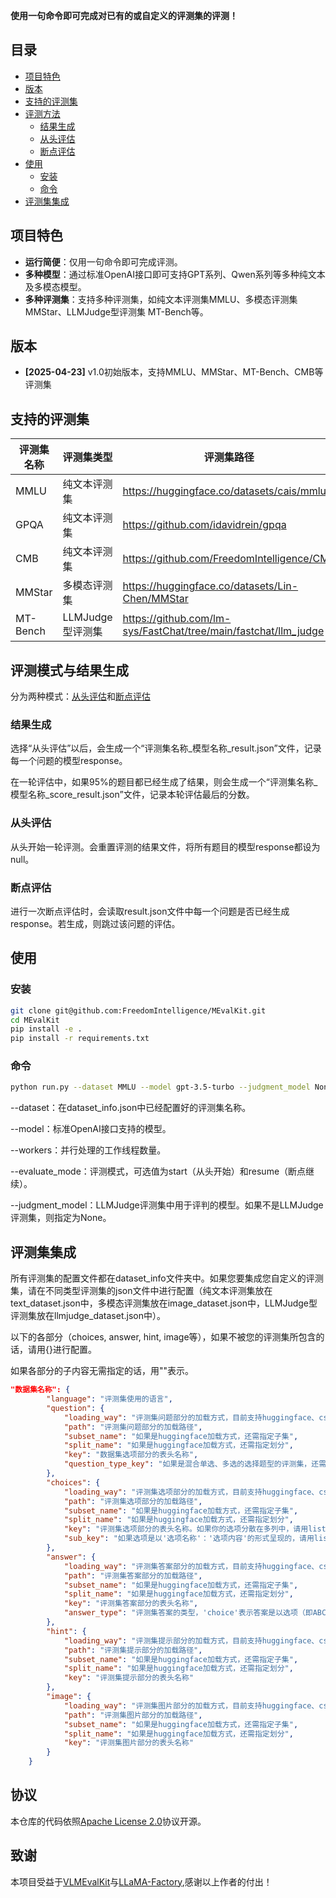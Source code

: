 **使用一句命令即可完成对已有的或自定义的评测集的评测！**

## 目录

- [项目特色](#项目特色)
- [版本](#版本)
- [支持的评测集](#支持的评测集)
- [评测方法](#评测方法)
    - [结果生成](#结果生成)
    - [从头评估](#从头评估)
    - [断点评估](#断点评估)
- [使用](#使用)
    - [安装](#安装)
    - [命令](#命令)
- [评测集集成](#评测集集成)

## 项目特色

- **运行简便**：仅用一句命令即可完成评测。
- **多种模型**：通过标准OpenAI接口即可支持GPT系列、Qwen系列等多种纯文本及多模态模型。
- **多种评测集**：支持多种评测集，如纯文本评测集MMLU、多模态评测集MMStar、LLMJudge型评测集
MT-Bench等。

## 版本

- **[2025-04-23]** v1.0初始版本，支持MMLU、MMStar、MT-Bench、CMB等评测集

## 支持的评测集
| 评测集名称       | 评测集类型         | 评测集路径           |
| --------------- | ----------------- | ----------------- |
| MMLU            | 纯文本评测集       | https://huggingface.co/datasets/cais/mmlu |
| GPQA            | 纯文本评测集       | https://github.com/idavidrein/gpqa                                         |
| CMB             | 纯文本评测集       | https://github.com/FreedomIntelligence/CMB                                         |
| MMStar          | 多模态评测集       | https://huggingface.co/datasets/Lin-Chen/MMStar |
| MT-Bench        | LLMJudge型评测集   | https://github.com/lm-sys/FastChat/tree/main/fastchat/llm_judge                                         |

## 评测模式与结果生成

分为两种模式：[从头评估](#从头评估)和[断点评估](#断点评估)

### 结果生成

选择“从头评估”以后，会生成一个“评测集名称_模型名称_result.json”文件，记录每一个问题的模型response。

在一轮评估中，如果95%的题目都已经生成了结果，则会生成一个“评测集名称_模型名称_score_result.json”文件，记录本轮评估最后的分数。

### 从头评估

从头开始一轮评测。会重置评测的结果文件，将所有题目的模型response都设为null。

### 断点评估

进行一次断点评估时，会读取result.json文件中每一个问题是否已经生成response。若生成，则跳过该问题的评估。

## 使用

### 安装

```bash
git clone git@github.com:FreedomIntelligence/MEvalKit.git
cd MEvalKit
pip install -e .
pip install -r requirements.txt
```

### 命令

```bash
python run.py --dataset MMLU --model gpt-3.5-turbo --judgment_model None --workers 64 --evaluate_mode start
```
--dataset：在dataset_info.json中已经配置好的评测集名称。

--model：标准OpenAI接口支持的模型。

--workers：并行处理的工作线程数量。

--evaluate_mode：评测模式，可选值为start（从头开始）和resume（断点继续）。

--judgment_model：LLMJudge评测集中用于评判的模型。如果不是LLMJudge评测集，则指定为None。

## 评测集集成

所有评测集的配置文件都在dataset_info文件夹中。如果您要集成您自定义的评测集，请在不同类型评测集的json文件中进行配置（纯文本评测集放在text_dataset.json中，多模态评测集放在image_dataset.json中，LLMJudge型评测集放在llmjudge_dataset.json中）。

以下的各部分（choices, answer, hint, image等），如果不被您的评测集所包含的话，请用{}进行配置。

如果各部分的子内容无需指定的话，用""表示。

```json
"数据集名称": {
        "language": "评测集使用的语言",
        "question": {
            "loading_way": "评测集问题部分的加载方式，目前支持huggingface、csv、json",
            "path": "评测集问题部分的加载路径",
            "subset_name": "如果是huggingface加载方式，还需指定子集",
            "split_name": "如果是huggingface加载方式，还需指定划分",
            "key": "数据集选项部分的表头名称",
            "question_type_key": "如果是混合单选、多选的选择题型的评测集，还需指定评测集问题类型的表头名称"
        },
        "choices": {
            "loading_way": "评测集选项部分的加载方式，目前支持huggingface、csv、json",
            "path": "评测集选项部分的加载路径",
            "subset_name": "如果是huggingface加载方式，还需指定子集",
            "split_name": "如果是huggingface加载方式，还需指定划分",
            "key": "评测集选项部分的表头名称。如果你的选项分散在多列中，请用list的形式指定，如['Option1', 'Option2', 'Option3', 'Option4']",
            "sub_key": "如果选项是以'选项名称'：'选项内容'的形式呈现的，请用list的形式指定所有'选项名称'"
        },
        "answer": {
            "loading_way": "评测集答案部分的加载方式，目前支持huggingface、csv、json",
            "path": "评测集答案部分的加载路径",
            "subset_name": "如果是huggingface加载方式，还需指定子集",
            "split_name": "如果是huggingface加载方式，还需指定划分",
            "key": "评测集答案部分的表头名称",
            "answer_type": "评测集答案的类型，'choice'表示答案是以选项（即ABCD）的形式呈现的，'content'表示答案是以选项内容的形式呈现的"
        },
        "hint": {
            "loading_way": "评测集提示部分的加载方式，目前支持huggingface、csv、json",
            "path": "评测集提示部分的加载路径",
            "subset_name": "如果是huggingface加载方式，还需指定子集",
            "split_name": "如果是huggingface加载方式，还需指定划分",
            "key": "评测集提示部分的表头名称"
        },
        "image": {
            "loading_way": "评测集图片部分的加载方式，目前支持huggingface、csv、json",
            "path": "评测集图片部分的加载路径",
            "subset_name": "如果是huggingface加载方式，还需指定子集",
            "split_name": "如果是huggingface加载方式，还需指定划分",
            "key": "评测集图片部分的表头名称"
        }
    }
```

## 协议

本仓库的代码依照[Apache License 2.0](LICENSE)协议开源。

## 致谢

本项目受益于[VLMEvalKit](https://github.com/open-compass/VLMEvalKit)与[LLaMA-Factory](https://github.com/hiyouga/LLaMA-Factory),感谢以上作者的付出！